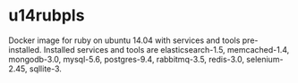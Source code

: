 # u14rubpls

Docker image for ruby on ubuntu 14.04 with services and tools pre-installed. Installed services and tools are elasticsearch-1.5, memcached-1.4, mongodb-3.0, mysql-5.6, postgres-9.4, rabbitmq-3.5, redis-3.0, selenium-2.45, sqllite-3.
